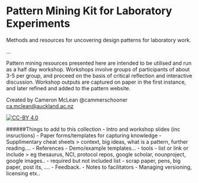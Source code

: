 Pattern Mining Kit for Laboratory Experiments
=============================================

Methods and resources for uncovering design patterns for laboratory work.

...

Pattern mining resources presented here are intended to be utilised and run as a half day workshop.
Workshops involve groups of participants of about 3-5 per group, and proceed on the basis of critical reflection and interactive discussion.
Workshop outputs are captured on paper in the first instance, and later refined and added to the pattern website. 


Created by Cameron McLean
@cammerschooner
ca.mclean@auckland.ac.nz

[![CC-BY 4.0](https://i.creativecommons.org/l/by/4.0/88x31.png)](http://creativecommons.org/licenses/by/4.0/)


######Things to add to this collection
	- Intro and workshop slides (inc insructions)
	- Paper forms/templates for capturing knowledge
	- Supplimentary cheat sheets > context, big ideas, what is a pattern, further reading....
	- References
	- Demo/example templates...
	- tools - list or link or include > eg thesaurus, NCI, protocol repos, google scholar, nounproject, google images..
	- required but not included list
		- scrap paper, pens, big paper, post its, ....
	- Feedback.
	- Notes to facilitators
	- Managing versioning, licensing etx..

